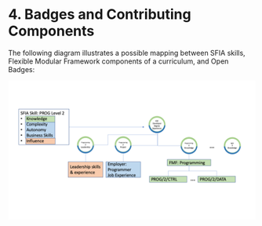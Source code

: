 # 4. Badges and Contributing Components

The following diagram illustrates a possible mapping between SFIA skills, Flexible Modular Framework components of a curriculum, and Open Badges:

![zoomify](../images/fmf-mapping.png)

